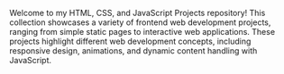 Welcome to my HTML, CSS, and JavaScript Projects repository! This collection showcases a variety of frontend web development projects, ranging from simple static pages to interactive web applications. These projects highlight different web development concepts, including responsive design, animations, and dynamic content handling with JavaScript.
